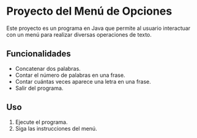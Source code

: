 # Proyecto del Menú de Opciones

Este proyecto es un programa en Java que permite al usuario interactuar con un menú para realizar diversas operaciones de texto.

## Funcionalidades
- Concatenar dos palabras.
- Contar el número de palabras en una frase.
- Contar cuántas veces aparece una letra en una frase.
- Salir del programa.

## Uso
1. Ejecute el programa.
2. Siga las instrucciones del menú.
